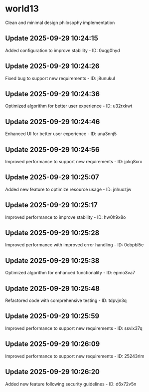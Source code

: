 # world13
Clean and minimal design philosophy implementation

## Update 2025-09-29 10:24:15
Added configuration to improve stability - ID: 0uqg0hyd


## Update 2025-09-29 10:24:26
Fixed bug to support new requirements - ID: j8unukul


## Update 2025-09-29 10:24:36
Optimized algorithm for better user experience - ID: u32rxkwt


## Update 2025-09-29 10:24:46
Enhanced UI for better user experience - ID: una3nnj5


## Update 2025-09-29 10:24:56
Improved performance to support new requirements - ID: jpkq8xrx


## Update 2025-09-29 10:25:07
Added new feature to optimize resource usage - ID: jnhuozjw


## Update 2025-09-29 10:25:17
Improved performance to improve stability - ID: hw0h9x8o


## Update 2025-09-29 10:25:28
Improved performance with improved error handling - ID: 0ebpbl5e


## Update 2025-09-29 10:25:38
Optimized algorithm for enhanced functionality - ID: epmo3va7


## Update 2025-09-29 10:25:48
Refactored code with comprehensive testing - ID: tdpvjn3q


## Update 2025-09-29 10:25:59
Improved performance to support new requirements - ID: ssvix37q


## Update 2025-09-29 10:26:09
Improved performance to support new requirements - ID: 25243rlm


## Update 2025-09-29 10:26:20
Added new feature following security guidelines - ID: d6x72v5n

